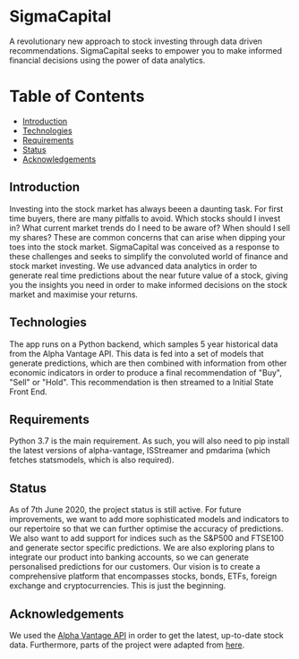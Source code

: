 # SigmaCapital
 A revolutionary new approach to stock investing through data driven recommendations. SigmaCapital seeks to empower you to make informed financial decisions using the power of data analytics.

# Table of Contents
* [Introduction](https://github.com/AbChatt/SigmaCapital#introduction)
* [Technologies](https://github.com/AbChatt/SigmaCapital#technologies)
* [Requirements](https://github.com/AbChatt/SigmaCapital#requirements)
* [Status](https://github.com/AbChatt/SigmaCapital#status)
* [Acknowledgements](https://github.com/AbChatt/SigmaCapital#acknowledgements)

## Introduction
Investing into the stock market has always beeen a daunting task. For first time buyers, there are many pitfalls to avoid. Which stocks should I invest in? What current market trends do I need to be aware of? When should I sell my shares? These are common concerns that can arise when dipping your toes into the stock market. SigmaCapital was conceived as a response to these challenges and seeks to simplify the convoluted world of finance and stock market investing. We use advanced data analytics in order to generate real time predictions about the near future value of a stock, giving you the insights you need in order to make informed decisions on the stock market and maximise your returns. 

## Technologies
The app runs on a Python backend, which samples 5 year historical data from the Alpha Vantage API. This data is fed into a set of models that generate predictions, which are then combined with information from other economic indicators in order to produce a final recommendation of "Buy", "Sell" or "Hold". This recommendation is then streamed to a Initial State Front End.

## Requirements
Python 3.7 is the main requirement. As such, you will also need to pip install the latest versions of alpha-vantage, ISStreamer and pmdarima (which fetches statsmodels, which is also required).

## Status
As of 7th June 2020, the project status is still active. For future improvements, we want to add more sophisticated models and indicators to our repertoire so that we can further optimise the accuracy of predictions. We also want to add support for indices such as the S&P500 and FTSE100 and generate sector specific predictions. We are also exploring plans to integrate our product into banking accounts, so we can generate personalised predictions for our customers. Our vision is to create a comprehensive platform that encompasses stocks, bonds, ETFs, foreign exchange and cryptocurrencies. This is just the beginning.

## Acknowledgements
We used the [Alpha Vantage API](https://github.com/RomelTorres/alpha_vantage) in order to get the latest, up-to-date stock data. Furthermore, parts of the project were adapted from [here](https://towardsdatascience.com/performing-a-time-series-analysis-on-the-aapl-stock-index-3655da9612ff).